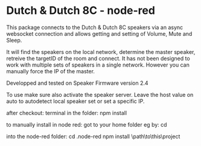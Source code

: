 # Dutch & Dutch 8C - node-red

This package connects to the Dutch & Dutch 8C speakers via an async websocket connection and allows getting and setting of Volume, Mute and Sleep.

It will find the speakers on the local network, determine the master speaker, retreive the targetID of the room and connect. It has not been designed to work with multiple sets of speakers in a single network. However you can manually force the IP of the master.

Developped and tested on Speaker Firmware version 2.4

To use make sure also activate the speaker server. Leave the host value on auto to autodetect local speaker set or set a specific IP.

after checkout:
terminal in the folder:
npm install

to manually install in node red:
got to your home folder eg by:
cd 

into the node-red folder:
cd .node-red
npm install \path\to\this\project